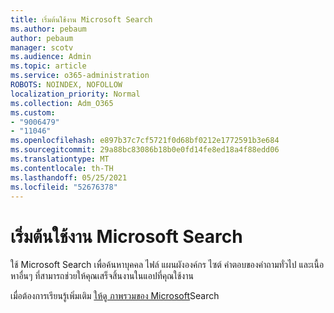 ```yaml
---
title: เริ่มต้นใช้งาน Microsoft Search
ms.author: pebaum
author: pebaum
manager: scotv
ms.audience: Admin
ms.topic: article
ms.service: o365-administration
ROBOTS: NOINDEX, NOFOLLOW
localization_priority: Normal
ms.collection: Adm_O365
ms.custom:
- "9006479"
- "11046"
ms.openlocfilehash: e897b37c7cf5721f0d68bf0212e1772591b3e684
ms.sourcegitcommit: 29a88bc83086b18b0e0fd14fe8ed18a4f88edd06
ms.translationtype: MT
ms.contentlocale: th-TH
ms.lasthandoff: 05/25/2021
ms.locfileid: "52676378"
---
```

# <a name="get-started-with-microsoft-search"></a>เริ่มต้นใช้งาน Microsoft Search

ใช้ Microsoft Search เพื่อค้นหาบุคคล ไฟล์ แผนผังองค์กร ไซต์ คําตอบของคําถามทั่วไป และเนื้อหาอื่นๆ ที่สามารถช่วยให้คุณเสร็จสิ้นงานในแอปที่คุณใช้งาน

เมื่อต้องการเรียนรู้เพิ่มเติม [ให้ดู ภาพรวมของ Microsoft](https://go.microsoft.com/fwlink/?linkid=2157644)Search

